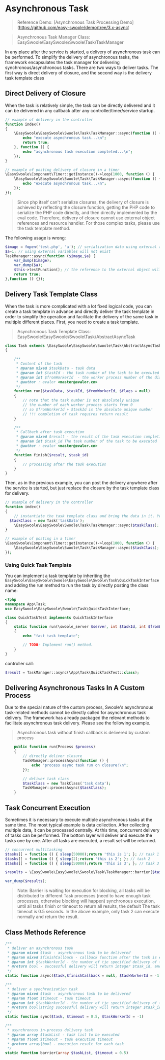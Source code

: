 # Asynchronous Task

> Reference Demo: [Asynchronous Task Processing Demo] (https://github.com/easy-swoole/demo/tree/3.x-async)

> Asynchronous Task Manager Class: EasySwoole\EasySwoole\Swoole\Task\TaskManager

In any place after the service is started, a delivery of asynchronous task can be performed. To simplify the delivery of asynchronous tasks, the framework encapsulates the task manager for delivering synchronous/asynchronous tasks. There are two ways to deliver tasks. The first way is direct delivery of closure, and the second way is the delivery task template class


## Direct Delivery of Closure

When the task is relatively simple, the task can be directly delivered and it can be delivered in any callback after any controller/timer/service startup.

```php
// example of delivery in the controller
function index()
{
    \EasySwoole\EasySwoole\Swoole\Task\TaskManager::async(function () {
        echo "execute asynchronous task...\n";
        return true;
    }, function () {
        echo "asynchronous task execution completed...\n";
    });
}

// example of posting delivery of closure in a timer
\EasySwoole\Component\Timer::getInstance()->loop(1000, function () {
    \EasySwoole\EasySwoole\Swoole\Task\TaskManager::async(function () {
        echo "execute asynchronous task...\n";
    });
});
```

> Since php itself can't serialize closures, the delivery of closure is achieved by reflecting the closure function, getting the PHP code to serialize the PHP code directly, and then directly implemented by the eval code.
> Therefore, delivery of closure cannot use external object references and resource handler. For those complex tasks, please use the task template method.

The following usage is wrong:

```php
$image = fopen('test.php', 'a'); // serialization data using external resource handler will not exist
$a=1; // using external variables will not exist
TaskManager::async(function ($image,$a) {
    var_dump($image);
    var_dump($a);
    $this->testFunction(); // the reference to the external object will be wrong
    return true;
},function () {});
```

## Delivery Task Template Class

When the task is more complicated with a lot fixed logical code, you can create a task template in advance and directly deliver the task template in order to simplify the operation and facilitate the delivery of the same task in multiple different places. First, you need to create a task template.

> Asynchronous Task Template Class: EasySwoole\EasySwoole\Swoole\Task\AbstractAsyncTask

```php
class Task extends \EasySwoole\EasySwoole\Swoole\Task\AbstractAsyncTask
{

    /**
     * Content of the task
     * @param mixed $taskData - task data
     * @param int $taskId - the task number of the task to be executed
     * @param int $fromWorkerId  - the worker process number of the dispatch task
     * @author : evalor <master@evalor.cn>
     */
    function run($taskData, $taskId, $fromWorkerId, $flags = null)
    {
        // note that the task number is not absolutely unique
        // the number of each worker process starts from 0
        // so $fromWorkerId + $taskId is the absolute unique number
        // !!! completion of task requires return result
    }

    /**
     * Callback after task execution
     * @param mixed $result - the result of the task execution completion
     * @param int $task_id The task number of the task to be executed
     * @author : evalor <master@evalor.cn>
     */
    function finish($result, $task_id)
    {
        // processing after the task execution
    }
}
```

Then, as in the previous example, you can post the delivery anywhere after the service is started, but just replace the closure by the task template class for delivery.

```php
// example of delivery in the controller
function index()
{
    // instantiate the task template class and bring the data in it. You can get the data in the task class $taskData parameter.
  $taskClass = new Task('taskData');
    \EasySwoole\EasySwoole\Swoole\Task\TaskManager::async($taskClass);
}

// example of posting in a timer
\EasySwoole\Component\Timer::getInstance()->loop(1000, function () {
    \EasySwoole\EasySwoole\Swoole\Task\TaskManager::async($taskClass);
});
```

### Using Quick Task Template
You can implement a task template by inheriting the `EasySwoole\EasySwoole\Swoole\EasySwoole\Swoole\Task\QuickTaskInterface` and adding the run method to run the task by directly posting the class name:
```php
<?php
namespace App\Task;
use EasySwoole\EasySwoole\Swoole\Task\QuickTaskInterface;

class QuickTaskTest implements QuickTaskInterface
{
    static function run(\swoole_server $server, int $taskId, int $fromWorkerId,$flags = null)
    {
        echo "fast task template";

        // TODO: Implement run() method.
    }
}
```
controller call:
```php
$result = TaskManager::async(\App\Task\QuickTaskTest::class);
```

## Delivering Asynchronous Tasks In A Custom Process

Due to the special nature of the custom process, Swoole's asynchronous task-related methods cannot be directly called for asynchronous task delivery. The framework has already packaged the relevant methods to facilitate asynchronous task delivery. Please see the following example.
>Asynchronous task without finish callback is delivered by custom process 

```php
    public function run(Process $process)
    {
        // directly deliver closure
        TaskManager::processAsync(function () {
            echo "process async task run on closure!\n";
        });

        // deliver task class
        $taskClass = new TaskClass('task data');
        TaskManager::processAsync($taskClass);
    }
```

## Task Concurrent Execution

Sometimes it is necessary to execute multiple asynchronous tasks at the same time. The most typical example is data collection. After collecting multiple data, it can be processed centrally. At this time, concurrent delivery of tasks can be performed. The bottom layer will deliver and execute the tasks one by one. After all tasks are executed, a result set will be returned.

```php
// concurrent multitasking
$tasks[] = function () { sleep(50000);return 'this is 1'; }; // task 1
$tasks[] = function () { sleep(2);return 'this is 2'; }; // task 2
$tasks[] = function () { sleep(50000);return 'this is 3'; }; // task 3

$results = \EasySwoole\EasySwoole\Swoole\Task\TaskManager::barrier($tasks, 3);

var_dump($results);
```

> Note: Barrier is waiting for execution for blocking, all tasks will be distributed to different Task processes (need to have enough task processes, otherwise blocking will happen) synchronous execution, until all tasks finish or timeout to return all results, the default The task timeout is 0.5 seconds. In the above example, only task 2 can execute normally and return the result.

## Class Methods Reference

```php
/**
 * deliver an asynchronous task
 * @param mixed $task - asynchronous task to be delivered
 * @param mixed $finishCallback - callback function after the task is executed
 * @param int $taskWorkerId - the number of tje specified delivery of task process (default delivery is random idle processes)
 * @return bool - successful delivery will return integer $task_id, and failed delivery will return false
 */
static function async($task,$finishCallback = null, $taskWorkerId = -1)
```

```php
/**
 * deliver a synchronization task
 * @param mixed $task - asynchronous task to be delivered
 * @param float $timeout - task timeout
 * @param int $taskWorkerId - the number of tje specified delivery of task process (default delivery is random idle processes)
 * @return bool|string successful delivery will return integer $task_id, and failed delivery will return false
 */
static function sync($task, $timeout = 0.5, $taskWorkerId = -1)
```

```php
/**
 * asynchronous in-process delivery task
 * @param array $taskList - task list to be executed
 * @param float $timeout - task execution timeout
 * @return array|bool - execution result for each task
 */
static function barrier(array $taskList, $timeout = 0.5)
```
